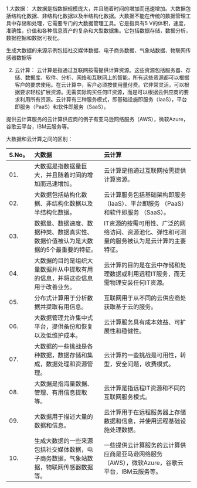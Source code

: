 1.大数据：
大数据是指数据规模庞大，并且随着时间的增加而迅速增加。大数据包括结构化数据、非结构化数据以及半结构化数据。大数据不能在传统的数据管理工具中存储和处理，它需要专门的大数据管理工具。它是指具有5 V的体积，速度，准确性，价值和各种信息资产的复杂和大型数据集。它包括数据存储，数据分析，数据挖掘和数据可视化。

生成大数据的来源示例包括社交媒体数据、电子商务数据、气象站数据、物联网传感器数据等

2. 云计算：
云计算是指通过互联网按需提供计算资源。这些资源包括服务器、存储、数据库、软件、分析、网络和互联网上的智能，所有这些资源都可以根据客户的要求使用。在云计算中，客户必须按使用量付费。它非常灵活，可以根据要求轻松扩展资源。无需实际购买任何IT资源，而是可以根据云供应商的要求利用所有资源。云计算有三种服务模式，即基础设施即服务（IaaS），平台即服务（PaaS）和软件即服务（SaaS）。

提供云计算服务的云计算供应商的例子有亚马逊网络服务（AWS），微软Azure，谷歌云平台，IBM云服务等。

大数据和云计算之间的区别：

| S.No。 | 大数据                                                       | 云计算                                                       |
| :----- | :----------------------------------------------------------- | :----------------------------------------------------------- |
| 01.    | 大数据是指数据量巨大，并且随着时间的增加而迅速增加。         | 云计算是指通过互联网按需提供计算资源。                       |
| 02.    | 大数据包括结构化数据、非结构化数据以及半结构化数据。         | 云计算服务包括基础架构即服务 （IaaS）、平台即服务 （PaaS） 和软件即服务 （SaaS）。 |
| 03.    | 数据量、数据速度、数据种类、数据真实性、数据价值被认为是大数据的5个最重要的特征。 | IT资源的按需可用性、广泛的网络访问、资源池化、弹性和可测量的服务被认为是云计算的主要特征。 |
| 04.    | 大数据的目的是组织大量数据并从中提取有用的信息，并将这些信息用于改善业务。 | 云计算的目的是在云中存储和处理数据或利用远程IT服务，而无需物理安装任何IT资源。 |
| 05.    | 分布式计算用于分析数据并提取有用信息。                       | 互联网用于从不同的云供应商处获取基于云的服务。               |
| 06.    | 大数据管理允许集中式平台，提供备份和恢复以及低维护成本。     | 云计算服务具有成本效益、可扩展性和稳健性。                   |
| 07.    | 大数据的一些挑战是各种数据，数据存储和集成，数据处理和资源管理。 | 云计算的一些挑战是可用性，转型，安全问题，收费模式。         |
| 08.    | 大数据是指海量数据、管理、有用信息提取等。                   | 云计算是指远程IT资源和不同的互联网服务模式。                 |
| 09.    | 大数据用于描述大量的数据和信息。                             | 云计算用于在远程服务器上存储数据和信息，并使用远程基础设施处理数据。 |
| 10.    | 生成大数据的一些来源包括社交媒体数据，电子商务数据，气象站数据，物联网传感器数据等。 | 一些提供云计算服务的云计算供应商是亚马逊网络服务（AWS），微软Azure，谷歌云平台，IBM云服务等。 |
